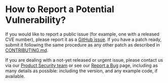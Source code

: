 How to Report a Potential Vulnerability?
========================================

If you would like to report a public issue (for example, one with a released
CVE number), please report it as a
[GitHub issue](https://github.com/qualcomm/qcom-test-automation-controller/issues/new).
If you have a patch ready, submit it following the same procedure as any
other patch as described in [CONTRIBUTING.md](CONTRIBUTING.md).

If you are dealing with a not-yet released or urgent issue, please contact us
via our [Product Security team](mailto:product-security@qualcomm.com) or
see our 
[Report a Bug](https://www.qualcomm.com/company/product-security/report-a-bug)
page, including as many details as
possible: including the version, and any example code, if available.